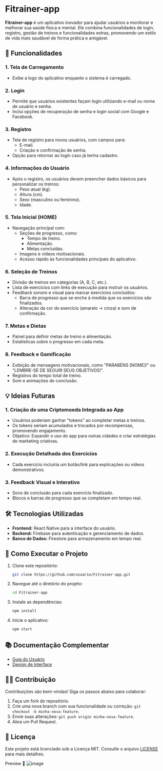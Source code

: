 
# Fitrainer-app

**Fitrainer-app** é um aplicativo inovador para ajudar usuários a monitorar e melhorar sua saúde física e mental. Ele combina funcionalidades de login, registro, gestão de treinos e funcionalidades extras, promovendo um estilo de vida mais saudável de forma prática e amigável.

## 📱 Funcionalidades

### 1. Tela de Carregamento
- Exibe a logo do aplicativo enquanto o sistema é carregado.

### 2. Login
- Permite que usuários existentes façam login utilizando e-mail ou nome de usuário e senha.
- Inclui opções de recuperação de senha e login social com Google e Facebook.

### 3. Registro
- Tela de registro para novos usuários, com campos para:
  - E-mail.
  - Criação e confirmação de senha.
- Opção para retornar ao login caso já tenha cadastro.

### 4. Informações do Usuário
- Após o registro, os usuários devem preencher dados básicos para personalizar os treinos:
  - Peso atual (kg).
  - Altura (cm).
  - Sexo (masculino ou feminino).
  - Idade.

### 5. Tela Inicial (HOME)
- Navegação principal com:
  - Seções de progresso, como:
    - Tempo de treino.
    - Alimentação.
    - Metas concluídas.
  - Imagens e vídeos motivacionais.
  - Acesso rápido às funcionalidades principais do aplicativo.

### 6. Seleção de Treinos
- Divisão de treinos em categorias (A, B, C, etc.).
- Lista de exercícios com links de execução para instruir os usuários.
- Feedback sonoro e visual para marcar exercícios concluídos:
  - Barra de progresso que se enche à medida que os exercícios são finalizados.
  - Alteração da cor do exercício (amarelo → cinza) e som de confirmação.

### 7. Metas e Dietas
- Painel para definir metas de treino e alimentação.
- Estatísticas sobre o progresso em cada meta.

### 8. Feedback e Gamificação
- Exibição de mensagens motivacionais, como "PARABÉNS [NOME]!" ou "LEMBRE-SE DE SEGUIR SEUS OBJETIVOS!".
- Registros do tempo total de treino.
- Som e animações de conclusão.

## 💡 Ideias Futuras

### 1. **Criação de uma Criptomoeda Integrada ao App**
- Usuários poderiam ganhar "tokens" ao completar metas e treinos.
- Os tokens seriam acumulados e trocados por recompensas, promovendo engajamento.
- Objetivo: Expandir o uso do app para outras cidades e criar estratégias de marketing criativas.

### 2. **Execução Detalhada dos Exercícios**
- Cada exercício incluiria um botão/link para explicações ou vídeos demonstrativos.

### 3. **Feedback Visual e Interativo**
- Sons de conclusão para cada exercício finalizado.
- Blocos e barras de progresso que se completam em tempo real.

## 🛠️ Tecnologias Utilizadas
- **Frontend:** React Native para a interface do usuário.
- **Backend:** Firebase para autenticação e gerenciamento de dados.
- **Banco de Dados:** Firestore para armazenamento em tempo real.

## 🚀 Como Executar o Projeto

1. Clone este repositório:
   ```bash
   git clone https://github.com/usuario/Fitrainer-app.git
   ```
2. Navegue até o diretório do projeto:
   ```bash
   cd Fitrainer-app
   ```
3. Instale as dependências:
   ```bash
   npm install
   ```
4. Inicie o aplicativo:
   ```bash
   npm start
   ```

## 📚 Documentação Complementar
- [Guia do Usuário](docs/guia_do_usuario.md)
- [Design de Interface](docs/design_interface.md)

## 🧑‍💻 Contribuição
Contribuições são bem-vindas! Siga os passos abaixo para colaborar:
1. Faça um fork do repositório.
2. Crie uma nova branch com sua funcionalidade ou correção: `git checkout -b minha-nova-feature`.
3. Envie suas alterações: `git push origin minha-nova-feature`.
4. Abra um Pull Request.

## 📝 Licença
Este projeto está licenciado sob a Licença MIT. Consulte o arquivo [LICENSE](LICENSE) para mais detalhes.

Preview 📸
![image](https://github.com/user-attachments/assets/70de4802-a0eb-4c38-bf0e-602bb7dd0c7f)


